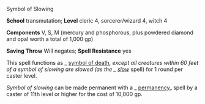 Symbol of Slowing

**School** transmutation; **Level** cleric 4, sorcerer/wizard 4, witch 4

**Components** V, S, M (mercury and phosphorous, plus powdered diamond and opal worth a total of 1,000 gp)

**Saving Throw** Will negates; **Spell Resistance** yes

This spell functions as _ [symbol of death](spells/symbolOfDeath.md#_symbol-of-death)_, except all creatures within 60 feet of a _symbol of slowing_ are slowed (as the _ [slow](spells/slow.md#_slow)_ spell) for 1 round per caster level.

_Symbol of slowing_ can be made permanent with a _ [permanency](spells/permanency.md#_permanency)_ spell by a caster of 11th level or higher for the cost of 10,000 gp.

